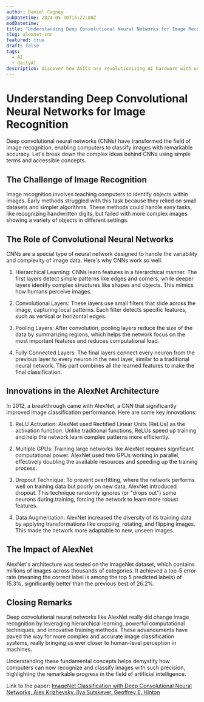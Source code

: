 ```yaml
---
author: Daniel Cagney
pubDatetime: 2024-05-30T15:22:00Z
modDatetime:
title: "Understanding Deep Convolutional Neural Networks for Image Recognition"
slug: alexnet-cnn
featured: true
draft: false
tags:
  - AI
  - dailyAI
description: Discover how ASICs are revolutionizing AI hardware with unmatched efficiency and performance in our latest blog post.
---
```


# Understanding Deep Convolutional Neural Networks for Image Recognition

Deep convolutional neural networks (CNNs) have transformed the field of image recognition, enabling computers to classify images with remarkable accuracy. Let's break down the complex ideas behind CNNs using simple terms and accessible concepts.

## The Challenge of Image Recognition

Image recognition involves teaching computers to identify objects within images. Early methods struggled with this task because they relied on small datasets and simpler algorithms. These methods could handle easy tasks, like recognizing handwritten digits, but failed with more complex images showing a variety of objects in different settings.

## The Role of Convolutional Neural Networks

CNNs are a special type of neural network designed to handle the variability and complexity of image data. Here's why CNNs work so well:

1. Hierarchical Learning: CNNs learn features in a hierarchical manner. The first layers detect simple patterns like edges and corners, while deeper layers identify complex structures like shapes and objects. This mimics how humans perceive images.

2. Convolutional Layers: These layers use small filters that slide across the image, capturing local patterns. Each filter detects specific features, such as vertical or horizontal edges.

3. Pooling Layers: After convolution, pooling layers reduce the size of the data by summarizing regions, which helps the network focus on the most important features and reduces computational load.

4. Fully Connected Layers: The final layers connect every neuron from the previous layer to every neuron in the next layer, similar to a traditional neural network. This part combines all the learned features to make the final classification.

## Innovations in the AlexNet Architecture

In 2012, a breakthrough came with AlexNet, a CNN that significantly improved image classification performance. Here are some key innovations:

1. ReLU Activation: AlexNet used Rectified Linear Units (ReLUs) as the activation function. Unlike traditional functions, ReLUs speed up training and help the network learn complex patterns more efficiently.

2. Multiple GPUs: Training large networks like AlexNet requires significant computational power. AlexNet used two GPUs working in parallel, effectively doubling the available resources and speeding up the training process.

3. Dropout Technique: To prevent overfitting, where the network performs well on training data but poorly on new data, AlexNet introduced dropout. This technique randomly ignores (or "drops out") some neurons during training, forcing the network to learn more robust features.

4. Data Augmentation: AlexNet increased the diversity of its training data by applying transformations like cropping, rotating, and flipping images. This made the network more adaptable to new, unseen images.

## The Impact of AlexNet

AlexNet's architecture was tested on the ImageNet dataset, which contains millions of images across thousands of categories. It achieved a top-5 error rate (meaning the correct label is among the top 5 predicted labels) of 15.3%, significantly better than the previous best of 26.2%​​.

## Closing Remarks

Deep convolutional neural networks like AlexNet really did change image recognition by leveraging hierarchical learning, powerful computational techniques, and innovative training methods. These advancements have paved the way for more complex and accurate image classification systems, really bringing us ever closer to human-level perception in machines.

Understanding these fundamental concepts helps demystify how computers can now recognize and classify images with such precision, highlighting the remarkable progress in the field of artificial intelligence.

Link to the paper: [ImageNet Classification with Deep Convolutional Neural Networks, Alex Krizhevsky, Ilya Sutskever, Geoffrey E. Hinton](https://proceedings.neurips.cc/paper_files/paper/2012/file/c399862d3b9d6b76c8436e924a68c45b-Paper.pdf)
